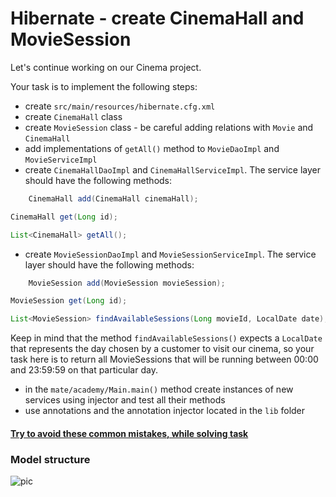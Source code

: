 # Hibernate - create CinemaHall and MovieSession

Let's continue working on our Cinema project.

Your task is to implement the following steps:

- create `src/main/resources/hibernate.cfg.xml`
- create `CinemaHall` class
- create `MovieSession` class - be careful adding relations with `Movie` and `CinemaHall`
- add implementations of `getAll()` method to `MovieDaoImpl` and `MovieServiceImpl`
- create `CinemaHallDaoImpl` and `CinemaHallServiceImpl`.
  The service layer should have the following methods:

```java
    CinemaHall add(CinemaHall cinemaHall);

CinemaHall get(Long id);

List<CinemaHall> getAll();
```

- create `MovieSessionDaoImpl` and `MovieSessionServiceImpl`.
  The service layer should have the following methods:

```java
    MovieSession add(MovieSession movieSession);

MovieSession get(Long id);

List<MovieSession> findAvailableSessions(Long movieId, LocalDate date);
```

Keep in mind that the method `findAvailableSessions()` expects a `LocalDate` that represents the day
chosen by a customer to visit our cinema, so your task here is to return all MovieSessions
that will be running between 00:00 and 23:59:59 on that particular day.

- in the `mate/academy/Main.main()` method create instances of new services
  using injector and test all their methods
- use annotations and the annotation injector located in the `lib` folder

#### [Try to avoid these common mistakes, while solving task](./checklist.md)

### Model structure

![pic](Hibernate_Cinema_Uml.png)
